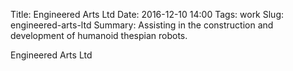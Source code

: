 Title: Engineered Arts Ltd
Date: 2016-12-10 14:00
Tags: work
Slug: engineered-arts-ltd
Summary: Assisting in the construction and development of humanoid thespian robots.

Engineered Arts Ltd